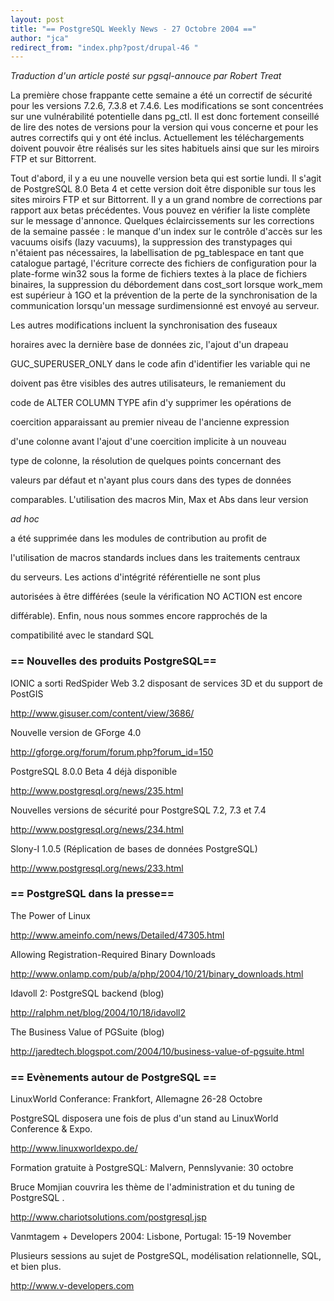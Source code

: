 ```yaml
---
layout: post
title: "== PostgreSQL Weekly News - 27 Octobre 2004 =="
author: "jca"
redirect_from: "index.php?post/drupal-46 "
---
```



<em>Traduction d'un article posté sur pgsql-annouce par Robert Treat</em>

<p>

La première chose frappante cette semaine a été un correctif de sécurité pour les versions 7.2.6, 7.3.8 et 7.4.6. Les modifications se sont concentrées sur une vulnérabilité potentielle dans pg_ctl. Il est donc fortement conseillé de lire des notes de versions pour la version qui vous concerne et pour les autres correctifs qui y ont été inclus. Actuellement les téléchargements doivent pouvoir être réalisés sur les sites habituels ainsi que sur les miroirs FTP et sur Bittorrent.

</p>

<p>Tout d'abord, il y a eu une nouvelle version beta qui est sortie lundi. Il s'agit de PostgreSQL 8.0 Beta 4 et cette version doit être disponible sur tous les sites miroirs FTP et sur Bittorrent. Il y a un grand nombre de corrections par rapport aux betas précédentes. Vous pouvez en vérifier la liste complète sur le message d'annonce. Quelques éclaircissements sur les corrections de la semaine passée : le manque d'un index sur le contrôle d'accès  sur les vacuums oisifs (lazy vacuums), la suppression des transtypages qui n'étaient pas nécessaires, la labellisation de pg_tablespace en tant que catalogue partagé, l'écriture correcte des fichiers de configuration pour la plate-forme win32 sous la forme de fichiers textes à la place de fichiers binaires, la suppression du débordement dans cost_sort lorsque work_mem est supérieur à 1GO et la prévention de la perte de la synchronisation de la communication lorsqu'un message surdimensionné est envoyé au serveur.

</p>

<p>

Les autres modifications incluent la synchronisation des fuseaux

horaires avec la dernière base de données zic, l'ajout d'un drapeau

GUC_SUPERUSER_ONLY dans le code afin d'identifier les variable qui ne

doivent pas être visibles des autres utilisateurs, le remaniement du

code de ALTER COLUMN TYPE afin d'y supprimer les opérations de

coercition apparaissant au premier niveau de l'ancienne expression

d'une colonne avant l'ajout d'une coercition implicite à un nouveau

type de colonne, la résolution de quelques points concernant des

valeurs par défaut et n'ayant plus cours dans des types de données

comparables. L'utilisation des macros Min, Max et Abs dans leur version

<em>ad hoc</em>

a été supprimée dans les modules de contribution au profit de

l'utilisation de macros standards inclues dans les traitements centraux

du serveurs. Les actions d'intégrité référentielle ne sont plus

autorisées à être différées (seule la vérification NO ACTION est encore

différable). Enfin, nous nous sommes encore rapprochés de la

compatibilité avec le standard SQL</p>

<!--more-->


<h3>== Nouvelles des produits PostgreSQL==</h3>

<p>

IONIC a sorti RedSpider Web 3.2 disposant de services 3D et du support de PostGIS <br />

<a href="http://www.gisuser.com/content/view/3686/">http://www.gisuser.com/content/view/3686/</a>

</p>

<p>

Nouvelle version de GForge 4.0 <br />

<a href="http://gforge.org/forum/forum.php?forum_id=150">http://gforge.org/forum/forum.php?forum_id=150</a>

</p>

<p>

PostgreSQL 8.0.0 Beta 4 déjà disponible<br />

<a href="http://www.postgresql.org/news/235.html">http://www.postgresql.org/news/235.html</a>

</p>

<p>

Nouvelles versions de sécurité pour PostgreSQL 7.2, 7.3 et 7.4<br />

<a href="http://www.postgresql.org/news/234.html">http://www.postgresql.org/news/234.html</a>

</p>

<p>

Slony-I 1.0.5 (Réplication de bases de données PostgreSQL)<br />

<a href="http://www.postgresql.org/news/233.html">http://www.postgresql.org/news/233.html</a>

</p>

<h3>== PostgreSQL dans la presse==</h3>

<p>

The Power of Linux<br />

<a href="http://www.ameinfo.com/news/Detailed/47305.html">http://www.ameinfo.com/news/Detailed/47305.html</a>

</p>

<p>

Allowing Registration-Required Binary Downloads<br />

<a href="http://www.onlamp.com/pub/a/php/2004/10/21/binary_downloads.html">http://www.onlamp.com/pub/a/php/2004/10/21/binary_downloads.html</a>

</p>

<p>

Idavoll 2: PostgreSQL backend (blog)<br />

<a href="http://ralphm.net/blog/2004/10/18/idavoll2">http://ralphm.net/blog/2004/10/18/idavoll2</a>

</p>

<p>

The Business Value of PGSuite (blog)<br />

<a href="http://jaredtech.blogspot.com/2004/10/business-value-of-pgsuite.html">http://jaredtech.blogspot.com/2004/10/business-value-of-pgsuite.html</a>

</p>

<h3>== Evènements autour de PostgreSQL ==</h3>

<p>

LinuxWorld Conferance: Frankfort, Allemagne 26-28 Octobre<br />

PostgreSQL disposera une fois de plus d'un stand au LinuxWorld Conference &amp; Expo.<br />

<a href="http://www.linuxworldexpo.de/">http://www.linuxworldexpo.de/</a>

</p>

<p>

Formation gratuite à PostgreSQL: Malvern, Pennslyvanie: 30 octobre<br />

Bruce Momjian couvrira les thème de l'administration et du tuning de PostgreSQL .<br />

<a href="http://www.chariotsolutions.com/postgresql.jsp">http://www.chariotsolutions.com/postgresql.jsp</a>

</p>

<p>

Vanmtagem + Developers 2004: Lisbone, Portugal: 15-19 November<br />

Plusieurs sessions au sujet de PostgreSQL, modélisation relationnelle, SQL, et bien plus.<br />

<a href="http://www.v-developers.com">http://www.v-developers.com</a>

</p>